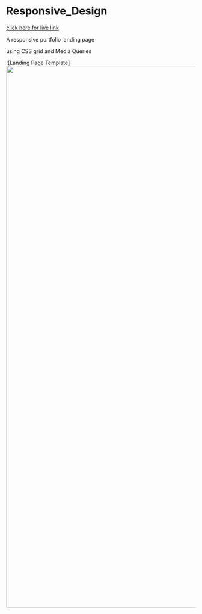 # Responsive_Design

[click here for live link](https://areksoulahian.github.io/Responsive_Design/)

A responsive portfolio landing page 

using CSS grid and Media Queries

![Landing Page Template]<img width="1440" alt="" src="https://user-images.githubusercontent.com/11644102/149616381-796f91bb-14e4-4c46-92ef-095cebba941f.png">

